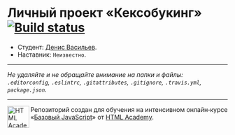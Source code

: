 # Личный проект «Кексобукинг» [![Build status][travis-image]][travis-url]

* Студент: [Денис Васильев](https://up.htmlacademy.ru/javascript/10/user/17030).
* Наставник: `Неизвестно`.

---

_Не удаляйте и не обращайте внимание на папки и файлы:_<br>
_`.editorconfig`, `.eslintrc`, `.gitattributes`, `.gitignore`, `.travis.yml`, `package.json`._

---

<a href="https://htmlacademy.ru/intensive/javascript"><img align="left" width="50" height="50" title="HTML Academy" src="https://up.htmlacademy.ru/static/img/intensive/javascript/logo-for-github.svg"></a>

Репозиторий создан для обучения на интенсивном онлайн‑курсе «[Базовый JavaScript](https://htmlacademy.ru/intensive/javascript)» от [HTML Academy](https://htmlacademy.ru).

[travis-image]: https://travis-ci.org/htmlacademy-javascript/17030-keksobooking.svg?branch=master
[travis-url]: https://travis-ci.org/htmlacademy-javascript/17030-keksobooking
